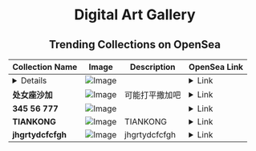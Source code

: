 <div align="center">

# Digital Art Gallery

## Trending Collections on OpenSea

| Collection Name                             | Image                                                                                     | Description              | OpenSea Link                                                                                          |
|---------------------------------------------|-------------------------------------------------------------------------------------------|--------------------------|--------------------------------------------------------------------------------------------------------|
| **<details><summary>mollymad - Member</summary>** | ![Image](?w=200&auto=format) |  | <details><summary>Link</summary>[mollymad - Member](https://opensea.io/collection/mollymad-member)</details> |
| **处女座沙加** | ![Image](https://i.seadn.io/s/raw/files/057162dee0b2757c9e9d34594b97e300.jpg?w=500&auto=format?w=200&auto=format) | 可能打平撒加吧 | <details><summary>Link</summary>[处女座沙加](https://opensea.io/collection/chu-nu-zuo-sha-jia)</details> |
| **345 56 777** | ![Image](https://i.seadn.io/s/raw/files/9de5e9b17e04ee956fc11ca36f8edefe.jpg?w=500&auto=format?w=200&auto=format) |  | <details><summary>Link</summary>[345 56 777](https://opensea.io/collection/345-56-777)</details> |
| **TIANKONG** | ![Image](https://i.seadn.io/s/raw/files/7884eb65812b3d0dec7d353d6ffbae78.jpg?w=500&auto=format?w=200&auto=format) | TIANKONG | <details><summary>Link</summary>[TIANKONG](https://opensea.io/collection/tiankong-1)</details> |
| **jhgrtydcfcfgh** | ![Image](?w=200&auto=format) | jhgrtydcfcfgh | <details><summary>Link</summary>[jhgrtydcfcfgh](https://opensea.io/collection/jhgrtydcfcfgh)</details> |

</div>
